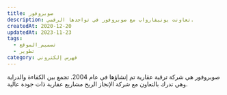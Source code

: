 ```yaml
---
title: صوبروفور
description: تعاونت يونيفارواب مع صوبروفور في تواجدها الرقمي.
createdAt: 2020-12-20
updatedAt: 2023-11-23
tags:
  - تصميم_الموقع
  - تطوير
category: فهرس إلكتروني
---
```


صوبروفور هي شركة ترقية عقارية تم إنشاؤها في عام 2004. تجمع بين الكفاءة والدراية وهي تدرك بالتعاون مع شركة الإنجاز الريج مشاريع عقارية ذات جودة عالية.
